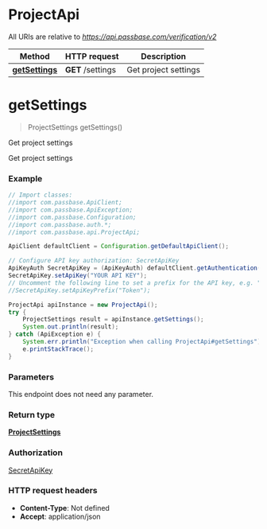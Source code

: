 # ProjectApi

All URIs are relative to *https://api.passbase.com/verification/v2*

Method | HTTP request | Description
------------- | ------------- | -------------
[**getSettings**](ProjectApi.md#getSettings) | **GET** /settings | Get project settings

<a name="getSettings"></a>
# **getSettings**
> ProjectSettings getSettings()

Get project settings

Get project settings 

### Example
```java
// Import classes:
//import com.passbase.ApiClient;
//import com.passbase.ApiException;
//import com.passbase.Configuration;
//import com.passbase.auth.*;
//import com.passbase.api.ProjectApi;

ApiClient defaultClient = Configuration.getDefaultApiClient();

// Configure API key authorization: SecretApiKey
ApiKeyAuth SecretApiKey = (ApiKeyAuth) defaultClient.getAuthentication("SecretApiKey");
SecretApiKey.setApiKey("YOUR API KEY");
// Uncomment the following line to set a prefix for the API key, e.g. "Token" (defaults to null)
//SecretApiKey.setApiKeyPrefix("Token");

ProjectApi apiInstance = new ProjectApi();
try {
    ProjectSettings result = apiInstance.getSettings();
    System.out.println(result);
} catch (ApiException e) {
    System.err.println("Exception when calling ProjectApi#getSettings");
    e.printStackTrace();
}
```

### Parameters
This endpoint does not need any parameter.

### Return type

[**ProjectSettings**](ProjectSettings.md)

### Authorization

[SecretApiKey](../README.md#SecretApiKey)

### HTTP request headers

 - **Content-Type**: Not defined
 - **Accept**: application/json


